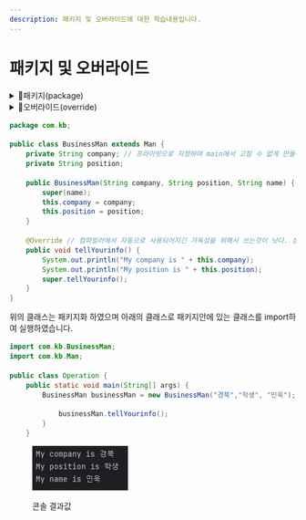 ```yaml
---
description: 패키지 및 오버라이드에 대한 학습내용입니다.
---
```


# 패키지 및 오버라이드


<details>

<summary>📖패키지(package)</summary>

관련된 클래스들을 그룹화하는 데 사용되는 디렉토리 구조를 나타내는 것이다.
장점
- 네임스페이스 분리 : 패키지를 사용하면 클래스들을 그룹화하여 동일한 이름의 클래스 충돌을 방지할 수 있습니다.
- 유지보수성 향상 : 프로젝트가 커지면서 클래싀 수가 증가하면 패키지를 사용하여 클래스를 논리적으로 구조화하여 유지보수를 용이하게 만들 수 있습니다.
- 접근 제어 : 패키지를 사용하면 클래스와 멤버들에 대한 접근을 제어할 수 있습니다.

</details>

<details>

<summary>📖오버라이드(override)</summary>

하위 클래스가 상위 클래스의 메서드를 재정의하는 개념이다. 
이를 행하는 것을 오버라이딩(overriding)이라고 한다.
- 상속관계 : 하위 클래스가 상위 클랫의 메서드를 상속받아 재정의
- 메서드 시그니처 동일성 : 오버라이딩할 메서드는 상위 클래스의 메서드와 이름,매개변수 타입 및 개수, 반환 타입 을 가져야 합니다.
- 접근 제어자 변경 : 하위 클래스에서 오버라이딩된 메서드의 접근 제어자는 상위 클래스의 메서드보다 더 넓은 범위로 변경할 수 있습니다.
  ex)  상위 클래스의 메서드가 protected이면 하위 클래스에서는 public으로 변경할 수 있습니다.
- super키워드 : 하위 클래스에서 오버라이딩된 메서드 내에서 상위 클래스의 메서드를 호출할 때 'super' 키워드를 사용해서 호출합니다.

</details>

```java
package com.kb;

public class BusinessMan extends Man {
    private String company; // 프라이빗으로 지정하여 main에서 고칠 수 없게 만들어 놓음.
    private String position;

    public BusinessMan(String company, String position, String name) {
        super(name);
        this.company = company;
        this.position = position;
    }

    @Override // 컴파일러에서 자동으로 사용되어지긴 가독성을 위해서 쓰는것이 낫다. 상위 클래스 정의를 재정의한 코드라고 알려주는 것.
    public void tellYourinfo() {
        System.out.println("My company is " + this.company);
        System.out.println("My position is " + this.position);
        super.tellYourinfo();
    }
}
```

위의 클래스는 패키지화 하였으며 아래의 클래스로 패키지안에 있는 클래스를 import하여 실행하였습니다.

```java
import com.kb.BusinessMan;
import com.kb.Man;

public class Operation {
    public static void main(String[] args) {
        BusinessMan businessMan = new BusinessMan("경북","학생", "민욱");
        
            businessMan.tellYourinfo();
        }
    }
```

<figure><img src="../../../.gitbook/assets/image.png" alt=""><figcaption><p>콘솔 결과값</p></figcaption></figure>
